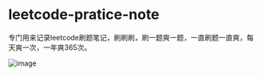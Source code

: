 # leetcode-pratice-note
专门用来记录leetcode刷题笔记，刷刷刷，刷一题爽一题，一直刷题一直爽，每天爽一次，一年爽365次。

![image](http://bloghello.oursnail.cn/leetcode123.jpg)

</br>
</br>


